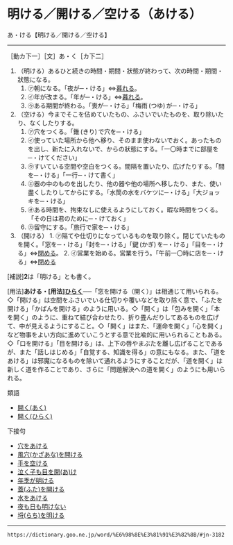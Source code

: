 # 明ける／開ける／空ける（あける）
あ・ける【明ける／開ける／空ける】

------------------------

［動カ下一］［文］あ・く［カ下二］

1.  （明ける）あるひと続きの時間・期間・狀態が終わって、次の時間・期間・狀態になる。   
    1.  ㋐朝になる。「夜が─・ける」⇔[暮れる](https://dictionary.goo.ne.jp/word/%E6%9A%AE%E3%82%8C%E3%82%8B/#jn-64759)。       
    2.  ㋑年が改まる。「年が─・ける」⇔[暮れる](https://dictionary.goo.ne.jp/word/%E6%9A%AE%E3%82%8C%E3%82%8B/#jn-64759)。        
    3.  ㋒ある期間が終わる。「喪が─・ける」「梅雨 (つゆ) が─・ける」  
2.  （空ける）今までそこを佔めていたもの、ふさいでいたものを、取り除いたり、なくしたりする。    
    1.  ㋐穴をつくる。「錐 (きり) で穴を─・ける」        
    2.  ㋑使っていた場所から他へ移り、そのまま使わないでおく。あったものを出し、新たに入れないで、からの狀態にする。「一〇時までに部屋を─・けてください」        
    3.  ㋒すいている空間や空白をつくる。間隔を置いたり、広げたりする。「間を─・ける」「一行─・けて書く」        
    4.  ㋓器の中のものを出したり、他の器や他の場所へ移したり、また、使い盡くしたりしてからにする。「水筒の水をバケツに─・ける」「大ジョッキを─・ける」        
    5.  ㋔ある時間を、拘束なしに使えるようにしておく。暇な時間をつくる。「その日は君のために─・けておく」        
    6.  ㋕留守にする。「旅行で家を─・ける」
3.   （開ける）
	1.    ㋐隔てや仕切りになっているものを取り除く。閉じていたものを開く。「窓を─・ける」「封を─・ける」「鍵 (かぎ) を─・ける」「目を─・ける」⇔[閉める](%E3%81%A8%E3%81%96%E3%81%99%EF%BC%88%E9%96%89%E3%81%96%E3%81%99%EF%BC%8F%E9%8E%96%E3%81%99%EF%BC%89.md)。
	2.     ㋑営業を始める。営業を行う。「午前一〇時に店を─・ける」⇔[閉める](締める／閉める（しめる）)

\[補説\]**2**は「明ける」とも書く。

\[用法\]**あける・\[用法\][ひらく](https://dictionary.goo.ne.jp/word/%E9%96%8B%E3%81%8F_%28%E3%81%B2%E3%82%89%E3%81%8F%29/#jn-188325)**──「窓を開ける（開く）」は相通じて用いられる。◇「開ける」は空間をふさいでいる仕切りや覆いなどを取り除く意で、「ふたを開ける」「かばんを開ける」のように用いる。◇「開く」は「包みを開く」「本を開く」のように、重ねて結び合わせたり、折り畳んだりしてあるものを広げて、中が見えるようにすること。◇「開く」はまた、「運命を開く」「心を開く」など物事をよい方向に進めていこうとする意で比喩的に用いられることもある。◇「口を開ける」「目を開ける」は、上下の唇やまぶたを離し広げることであるが、また「話しはじめる」「自覚する、知識を得る」の意にもなる。また、「道をあける」は邪魔になるものを除いて通れるようにすることだが、「道を開く」は新しく道を作ることであり、さらに「問題解決への道を開く」のようにも用いられる。

類語

-   [開く(あく)](https://dictionary.goo.ne.jp/word/%E6%98%8E%E3%81%8F/#jn-2645)
-   [開く(ひらく)](https://dictionary.goo.ne.jp/word/%E9%96%8B%E3%81%8F_%28%E3%81%B2%E3%82%89%E3%81%8F%29/#jn-188325)

下接句

-   [穴をあける](https://dictionary.goo.ne.jp/word/%E7%A9%B4%E3%82%92%E3%81%82%E3%81%91%E3%82%8B/#jn-5357)
-   [風穴(かざあな)を開ける](https://dictionary.goo.ne.jp/word/%E9%A2%A8%E7%A9%B4%E3%82%92%E9%96%8B%E3%81%91%E3%82%8B/#jn-40000)
-   [手を空ける](https://dictionary.goo.ne.jp/word/%E6%89%8B%E3%82%92%E7%A9%BA%E3%81%91%E3%82%8B/#jn-148889)
-   [泣く子も目を開(あ)け](https://dictionary.goo.ne.jp/word/%E6%B3%A3%E3%81%8F%E5%AD%90%E3%82%82%E7%9B%AE%E3%82%92%E9%96%8B%E3%81%91/#jn-163679)
-   [年季が明ける](https://dictionary.goo.ne.jp/word/%E5%B9%B4%E5%AD%A3%E3%81%8C%E6%98%8E%E3%81%91%E3%82%8B/#jn-170894)
-   [蓋(ふた)を開ける](https://dictionary.goo.ne.jp/word/%E8%93%8B%E3%82%92%E9%96%8B%E3%81%91%E3%82%8B/#jn-193017)
-   [水をあける](https://dictionary.goo.ne.jp/word/%E6%B0%B4%E3%82%92%E3%81%82%E3%81%91%E3%82%8B/#jn-211502)
-   [夜も日も明けない](https://dictionary.goo.ne.jp/word/%E5%A4%9C%E3%82%82%E6%97%A5%E3%82%82%E6%98%8E%E3%81%91%E3%81%AA%E3%81%84/#jn-226001)
-   [埒(らち)を明ける](https://dictionary.goo.ne.jp/word/%E5%9F%92%E3%82%92%E6%98%8E%E3%81%91%E3%82%8B/#jn-229546)
---
`https://dictionary.goo.ne.jp/word/%E6%98%8E%E3%81%91%E3%82%8B/#jn-3182`